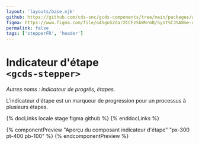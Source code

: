 ```yaml
---
layout: 'layouts/base.njk'
github: https://github.com/cds-snc/gcds-components/tree/main/packages/web/src/components/gcds-stepper
figma: https://www.figma.com/file/o4SguSZdar2CCFzSkWNrmB/Syst%C3%A8me-de-design-GC?type=design&node-id=114-2656&mode=design&t=1DaL24vHpjRRfHHm-0
permalink: false
tags: ['stepperFR', 'header']
---
```


# Indicateur d'étape <br>`<gcds-stepper>`

_Autres noms : indicateur de progrès, étapes._

L'indicateur d'étape est un marqueur de progression pour un processus à plusieurs étapes.

{% docLinks locale stage figma github %}
{% enddocLinks %}

{% componentPreview "Aperçu du composant indicateur d'étape" "px-300 pt-400 pb-100" %}
<gcds-stepper current-step="1" total-steps="4"></gcds-stepper>
{% endcomponentPreview %}
